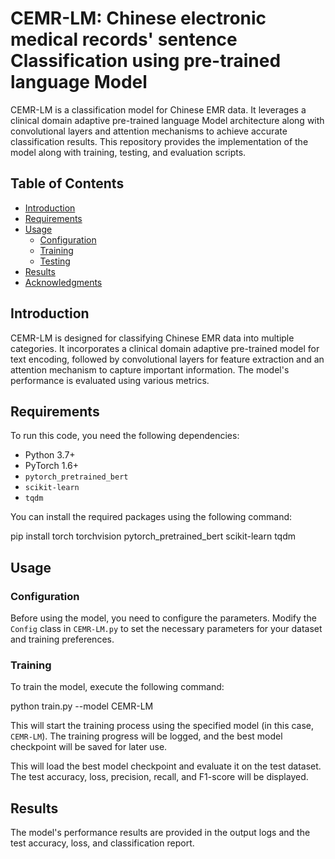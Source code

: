 # CEMR-LM: Chinese electronic medical records' sentence Classification using pre-trained language Model

CEMR-LM is a classification model for Chinese EMR data. It leverages a clinical domain adaptive pre-trained language Model architecture along with convolutional layers and attention mechanisms to achieve accurate classification results. This repository provides the implementation of the model along with training, testing, and evaluation scripts.

## Table of Contents

- [Introduction](#introduction)
- [Requirements](#requirements)
- [Usage](#usage)
  - [Configuration](#configuration)
  - [Training](#training)
  - [Testing](#testing)
- [Results](#results)
- [Acknowledgments](#acknowledgments)

## Introduction

CEMR-LM is designed for classifying Chinese EMR data into multiple categories. It incorporates a clinical domain adaptive pre-trained model for text encoding, followed by convolutional layers for feature extraction and an attention mechanism to capture important information. The model's performance is evaluated using various metrics.

## Requirements

To run this code, you need the following dependencies:

- Python 3.7+
- PyTorch 1.6+
- `pytorch_pretrained_bert`
- `scikit-learn`
- `tqdm`

You can install the required packages using the following command:

pip install torch torchvision pytorch_pretrained_bert scikit-learn tqdm

## Usage

### Configuration

Before using the model, you need to configure the parameters. Modify the `Config` class in `CEMR-LM.py` to set the necessary parameters for your dataset and training preferences.

### Training

To train the model, execute the following command:

python train.py --model CEMR-LM

This will start the training process using the specified model (in this case, `CEMR-LM`). The training progress will be logged, and the best model checkpoint will be saved for later use.

This will load the best model checkpoint and evaluate it on the test dataset. The test accuracy, loss, precision, recall, and F1-score will be displayed.

## Results

The model's performance results are provided in the output logs and the test accuracy, loss, and classification report.


